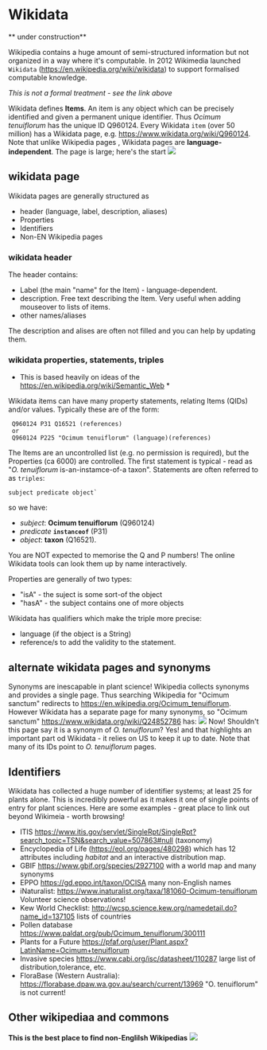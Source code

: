 # Wikidata
** under construction**

Wikipedia contains a huge amount of semi-structured information but not organized in a way where it's computable. In 2012 
Wikimedia launched `Wikidata` (https://en.wikipedia.org/wiki/wikidata) to support formalised computable knowledge.

*This is not a formal treatment - see the link above*

Wikidata defines **Items**. An item is any object which can be precisely identified and given a permanent unique identifier. Thus *Ocimum tenuiflorum* has the unique ID Q960124. Every Wikidata `item` (over 50 million) has a Wikidata page, e.g.
https://www.wikidata.org/wiki/Q960124. Note that unlike Wikipedia pages , Wikidata pages are **language-independent**. The page is large; here's the start
![](https://github.com/petermr/tigr2ess/blob/master/wikimedia/Assest/wd_otenuiflorum.png)

## wikidata page

Wikidata pages are generally structured as 
 * header (language, label, description, aliases)
 * Properties
 * Identifiers
 * Non-EN Wikipedia pages 
 

### wikidata header

The header contains:
 * Label (the main "name" for the Item) - language-dependent.
 * description. Free text describing the Item. Very useful when adding mouseover to lists of items.
 * other names/aliases
 
 The description and alises are often not filled and you can help by updating them.

### wikidata properties, statements, triples
* This is based heavily on ideas of the https://en.wikipedia.org/wiki/Semantic_Web *

Wikidata items can have many property statements, relating Items (QIDs) and/or values. Typically these are of the form:
```
 Q960124 P31 Q16521 (references)
 or
 Q960124 P225 "Ocimum tenuiflorum" (language)(references)
 ```
The Items are an uncontrolled list (e.g. no permission is required), but the Properties (ca 6000) are controlled. 
The first statement is typical - read as "*O. tenuiflorum* is-an-instamce-of-a taxon". Statements are often referred to as `triples`:
```
subject predicate object`
```
so we have:
 * *subject*: **Ocimum tenuiflorum** (Q960124)
 * *predicate* **`instanceof`** (P31)
 * *object*: **taxon** (Q16521).
 
 You are NOT expected to memorise the Q and P numbers! The online Wikidata tools can look them up by name interactively.

Properties are generally of two types:
 * "isA" - the suject is some sort-of the object
 * "hasA" - the subject contains one of more objects
 
 Wikidata has qualifiers which make the triple more precise:
 * language (if the object is a String)
 * reference/s to add the validity to the statement.
 
## alternate wikidata pages and synonyms
Synonyms are inescapable in plant science! Wikipedia collects synonyms and provides a single page. Thus searching Wikipedia for "Ocimum sanctum" redirects to https://en.wikipedia.org/Ocimum_tenuiflorum. However Wikidata has a separate page for many synonyms, so "Ocimum sanctum" https://www.wikidata.org/wiki/Q24852786 has:
![](https://github.com/petermr/tigr2ess/blob/master/wikimedia/Assest/wd_osanctum.png)
Now! Shouldn't this page say it is a synonym of *O. tenuiflorum*? Yes! and that highlights an important part od Wikidata - it relies on US to keep it up to date. Note that many of its IDs point to *O. tenuiflorum* pages.

## Identifiers
Wikidata has collected a huge number of identifier systems; at least 25 for plants alone. This is incredibly powerful as it makes it one of single points of entry for plant sciences. Here are some examples - great place to link out beyond Wikimeia - worth browsing!
* ITIS https://www.itis.gov/servlet/SingleRpt/SingleRpt?search_topic=TSN&search_value=507863#null (taxonomy)
* Encyclopedia of Life (https://eol.org/pages/480298) which has 12 attributes including *habitat* and an interactive distribution map.
* GBIF https://www.gbif.org/species/2927100 with a world map and many synonyms
* EPPO https://gd.eppo.int/taxon/OCISA many non-English names
* iNaturalist: https://www.inaturalist.org/taxa/181060-Ocimum-tenuiflorum Volunteer science observations!
* Kew World Checklist: http://wcsp.science.kew.org/namedetail.do?name_id=137105 lists of countries
* Pollen database https://www.paldat.org/pub/Ocimum_tenuiflorum/300111
* Plants for a Future https://pfaf.org/user/Plant.aspx?LatinName=Ocimum+tenuiflorum
* Invasive species https://www.cabi.org/isc/datasheet/110287 large list of distribution,tolerance, etc.
* FloraBase (Western Australia): https://florabase.dpaw.wa.gov.au/search/current/13969 "O. tenuiflorum" is not current!

## Other wikipediaa and commons
**This is the best place to find non-Englilsh Wikipedias** 
![](https://github.com/petermr/tigr2ess/blob/master/wikimedia/Assest/wd_otherwp.png)





